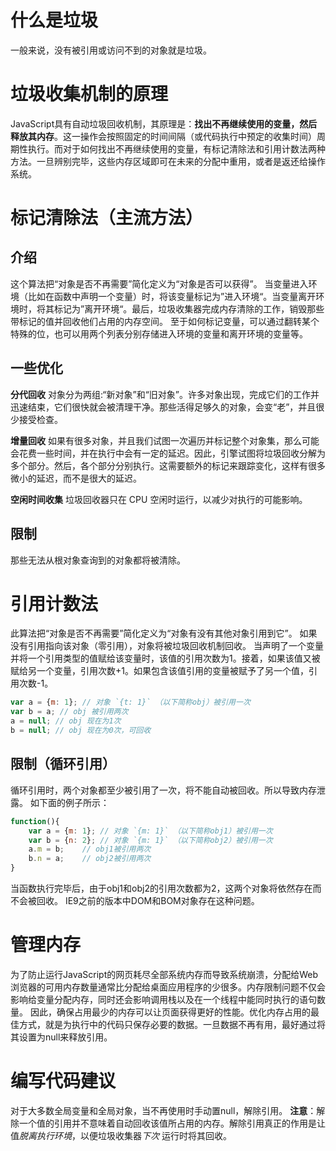 # 什么是垃圾
一般来说，没有被引用或访问不到的对象就是垃圾。
# 垃圾收集机制的原理
JavaScript具有自动垃圾回收机制，其原理是：**找出不再继续使用的变量，然后释放其内存**。这一操作会按照固定的时间间隔（或代码执行中预定的收集时间）周期性执行。而对于如何找出不再继续使用的变量，有标记清除法和引用计数法两种方法。一旦辨别完毕，这些内存区域即可在未来的分配中重用，或者是返还给操作系统。
# 标记清除法（主流方法）
## 介绍
这个算法把“对象是否不再需要”简化定义为“对象是否可以获得”。
当变量进入环境（比如在函数中声明一个变量）时，将该变量标记为”进入环境“。当变量离开环境时，将其标记为”离开环境“。最后，垃圾收集器完成内存清除的工作，销毁那些带标记的值并回收他们占用的内存空间。
至于如何标记变量，可以通过翻转某个特殊的位，也可以用两个列表分别存储进入环境的变量和离开环境的变量等。
## 一些优化
**分代回收**
对象分为两组:“新对象”和“旧对象”。许多对象出现，完成它们的工作并迅速结束，它们很快就会被清理干净。那些活得足够久的对象，会变“老”，并且很少接受检查。

**增量回收**
如果有很多对象，并且我们试图一次遍历并标记整个对象集，那么可能会花费一些时间，并在执行中会有一定的延迟。因此，引擎试图将垃圾回收分解为多个部分。然后，各个部分分别执行。这需要额外的标记来跟踪变化，这样有很多微小的延迟，而不是很大的延迟。

**空闲时间收集**
垃圾回收器只在 CPU 空闲时运行，以减少对执行的可能影响。
## 限制
那些无法从根对象查询到的对象都将被清除。
# 引用计数法
此算法把“对象是否不再需要”简化定义为“对象有没有其他对象引用到它”。
如果没有引用指向该对象（零引用），对象将被垃圾回收机制回收。 当声明了一个变量并将一个引用类型的值赋给该变量时，该值的引用次数为1。接着，如果该值又被赋给另一个变量，引用次数+1。如果包含该值引用的变量被赋予了另一个值，引用次数-1。

```js
var a = {m: 1}; // 对象 `{t: 1}` （以下简称obj）被引用一次
var b = a; // obj 被引用两次
a = null; // obj 现在为1次
b = null; // obj 现在为0次，可回收
```
## 限制（循环引用）
循环引用时，两个对象都至少被引用了一次，将不能自动被回收。所以导致内存泄露。
如下面的例子所示：
```js
function(){
	var a = {m: 1}; // 对象 `{m: 1}` （以下简称obj1）被引用一次
	var b = {n: 2}; // 对象 `{m: 1}` （以下简称obj2）被引用一次
	a.m = b;	// obj1被引用两次
	b.n = a;	// obj2被引用两次
}
```
当函数执行完毕后，由于obj1和obj2的引用次数都为2，这两个对象将依然存在而不会被回收。
IE9之前的版本中DOM和BOM对象存在这种问题。
# 管理内存
为了防止运行JavaScript的网页耗尽全部系统内存而导致系统崩溃，分配给Web浏览器的可用内存数量通常比分配给桌面应用程序的少很多。内存限制问题不仅会影响给变量分配内存，同时还会影响调用栈以及在一个线程中能同时执行的语句数量。
因此，确保占用最少的内存可以让页面获得更好的性能。优化内存占用的最佳方式，就是为执行中的代码只保存必要的数据。一旦数据不再有用，最好通过将其设置为null来释放引用。

# 编写代码建议
对于大多数全局变量和全局对象，当不再使用时手动置null，解除引用。
**注意**：解除一个值的引用并不意味着自动回收该值所占用的内存。解除引用真正的作用是让值*脱离执行环境*，以便垃圾收集器*下次* 运行时将其回收。